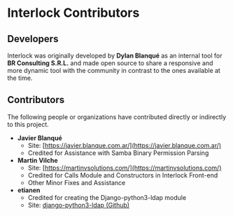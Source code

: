 # Interlock Contributors

## Developers

Interlock was originally developed by **Dylan Blanqué** as an internal tool for
**BR Consulting S.R.L.** and made open source to share a responsive and more
dynamic tool with the community in contrast to the ones available at the time.

## Contributors

The following people or organizations have contributed directly or indirectly
to this project.

* **Javier Blanqué**
    - Site: [https://javier.blanque.com.ar/](https://javier.blanque.com.ar/)
    - Credited for Assistance with Samba Binary Permission Parsing
* **Martin Vilche**
    - Site: [https://martinvsolutions.com/](https://martinvsolutions.com/)
    - Credited for Calls Module and Constructors in Interlock Front-end
    - Other Minor Fixes and Assistance
* **etianen**
    - Credited for creating the Django-python3-ldap module
    - Site: [django-python3-ldap (Github)](https://github.com/etianen/django-python3-ldap)
